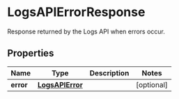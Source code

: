 

# LogsAPIErrorResponse

Response returned by the Logs API when errors occur.

## Properties

Name | Type | Description | Notes
------------ | ------------- | ------------- | -------------
**error** | [**LogsAPIError**](LogsAPIError.md) |  |  [optional]



